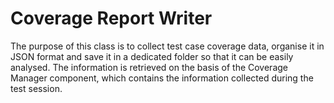 # Coverage Report Writer
The purpose of this class is to collect test case coverage data, organise it in JSON format and save it in a dedicated folder so that it can be easily analysed. The information is retrieved on the basis of the Coverage Manager component, which contains the information collected during the test session.